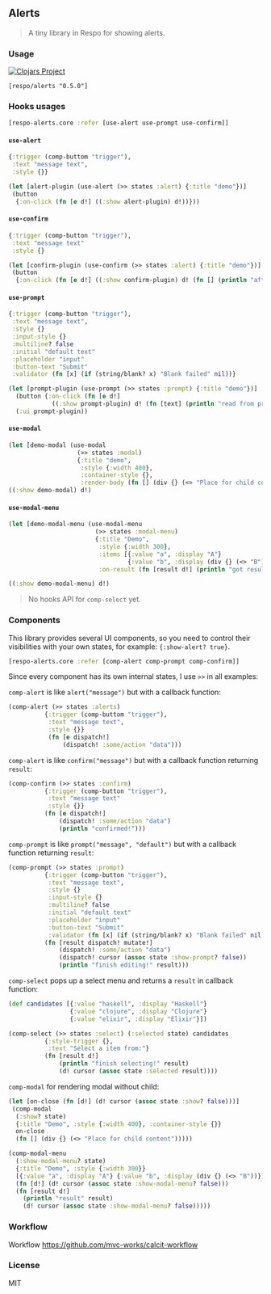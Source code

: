 
Alerts
----

> A tiny library in Respo for showing alerts.

### Usage

[![Clojars Project](https://img.shields.io/clojars/v/respo/alerts.svg)](https://clojars.org/respo/alerts)

```edn
[respo/alerts "0.5.0"]
```

### Hooks usages

```clojure
[respo-alerts.core :refer [use-alert use-prompt use-confirm]]
```

#### `use-alert`

```clojure
{:trigger (comp-buttom "trigger"),
 :text "message text",
 :style {}}
```

```clojure
(let [alert-plugin (use-alert (>> states :alert) {:title "demo"})]
 (button
  {:on-click (fn [e d!] ((:show alert-plugin) d!))}))
```

#### `use-confirm`

```clojure
{:trigger (comp-button "trigger"),
 :text "message text"
 :style {}
```

```clojure
(let [confirm-plugin (use-confirm (>> states :alert) {:title "demo"})]
 (button
  {:on-click (fn [e d!] ((:show confirm-plugin) d! (fn [] (println "after confirmed"))))}))
```

#### `use-prompt`

```clojure
{:trigger (comp-button "trigger"),
 :text "message text",
 :style {}
 :input-style {}
 :multiline? false
 :initial "default text"
 :placeholder "input"
 :button-text "Submit"
 :validator (fn [x] (if (string/blank? x) "Blank failed" nil))}
```

```clojure
(let [prompt-plugin (use-prompt (>> states :prompt) {:title "demo"})]
  (button {:on-click (fn [e d!]
            ((:show prompt-plugin) d! (fn [text] (println "read from prompt" (pr-str text)))))})
  (:ui prompt-plugin))
```

#### `use-modal`

```clojure
(let [demo-modal (use-modal
                   (>> states :modal)
                   {:title "demo",
                    :style {:width 400},
                    :container-style {},
                    :render-body (fn [] (div {} (<> "Place for child content")))})])
((:show demo-modal) d!)
```

#### `use-modal-menu`

```clojure
(let [demo-modal-menu (use-modal-menu
                        (>> states :modal-menu)
                        {:title "Demo",
                         :style {:width 300},
                         :items [{:value "a", :display "A"}
                                 {:value "b", :display (div {} (<> "B"))}],
                         :on-result (fn [result d!] (println "got result" result))})])

((:show demo-modal-menu) d!)
```

> No hooks API for `comp-select` yet.

### Components

This library provides several UI components, so you need to control their visibilities with your own states, for example: `{:show-alert? true}`.

```clojure
[respo-alerts.core :refer [comp-alert comp-prompt comp-confirm]]
```

Since every component has its own internal states, I use `>>` in all examples:

`comp-alert` is like `alert("message")` but with a callback function:

```clojure
(comp-alert (>> states :alerts)
          {:trigger (comp-buttom "trigger"),
           :text "message text",
           :style {}}
           (fn [e dispatch!]
               (dispatch! :some/action "data")))
```

`comp-alert` is like `confirm("message")` but with a callback function returning `result`:

```clojure
(comp-confirm (>> states :confirm)
          {:trigger (comp-button "trigger"),
           :text "message text"
           :style {}}
          (fn [e dispatch!]
              (dispatch! :some/action "data")
              (println "confirmed!")))
```

`comp-prompt` is like `prompt("message", "default")` but with a callback function returning `result`:

```clojure
(comp-prompt (>> states :prompt)
          {:trigger (comp-button "trigger"),
           :text "message text",
           :style {}
           :input-style {}
           :multiline? false
           :initial "default text"
           :placeholder "input"
           :button-text "Submit"
           :validator (fn [x] (if (string/blank? x) "Blank failed" nil))}
          (fn [result dispatch! mutate!]
              (dispatch! :some/action "data")
              (dispatch! cursor (assoc state :show-prompt? false))
              (println "finish editing!" result)))
```

`comp-select` pops up a select menu and returns a `result` in callback function:

```clojure
(def candidates [{:value "haskell", :display "Haskell"}
                 {:value "clojure", :display "Clojure"}
                 {:value "elixir", :display "Elixir"}])

(comp-select (>> states :select) (:selected state) candidates
          {:style-trigger {},
           :text "Select a item from:"}
          (fn [result d!]
              (println "finish selecting!" result)
              (d! cursor (assoc state :selected result))))
```

`comp-modal` for rendering modal without child:

```clojure
(let [on-close (fn [d!] (d! cursor (assoc state :show? false)))]
 (comp-modal
  (:show? state)
  {:title "Demo", :style {:width 400}, :container-style {}}
  on-close
  (fn [] (div {} (<> "Place for child content")))))
```

```clojure
(comp-modal-menu
  (:show-modal-menu? state)
  {:title "Demo", :style {:width 300}}
  [{:value "a", :display "A"} {:value "b", :display (div {} (<> "B"))}]
  (fn [d!] (d! cursor (assoc state :show-modal-menu? false)))
  (fn [result d!]
    (println "result" result)
    (d! cursor (assoc state :show-modal-menu? false)))))
```

### Workflow

Workflow https://github.com/mvc-works/calcit-workflow

### License

MIT
